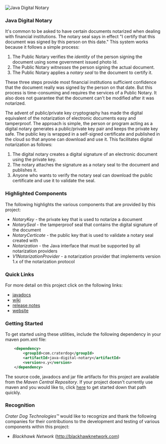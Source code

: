 ![Java Digital Notary](https://github.com/craterdog-crypto-payments/java-digital-notary/blob/master/docs/images/seal.jpg)

### Java Digital Notary
It's common to be asked to have certain documents notarized when dealing with financial institutions. The
notary seal says in effect "I certify that this document was signed by this person on this date."  This
system works because it follows a simple process:
 1. The Public Notary verifies the *identity* of the person signing the document using some government issued photo Id.
 1. The Public Notary *witnesses* the person signing the actual document.
 1. The Public Notary applies a *notary seal* to the document to certify it.

These three steps provide most financial institutions sufficient confidence that the document really was
signed by the person on that date. But this process is time-consuming and requires the services of a
Public Notary. It also does not guarantee that the document can't be modified after it was notarized.

The advent of public/private key cryptography has made the digital equivalent of the notarization of
electronic documents easy and tamperproof.  The approach is simple, the person or program acting as a
digital notary generates a public/private key pair and keeps the private key safe.  The public key is
wrapped in a self-signed certificate and published in the cloud so that anyone can download and use it.
This facilitates digital notarization as follows:
 1. The digital notary creates a digital signature of an electronic document using the private key.
 1. The notary attaches the signature as a notary seal to the document and publishes it.
 1. Anyone who wants to verify the notary seal can download the public certificate and use
it to validate the seal.

### Highlighted Components
The following highlights the various components that are provided by this project:

 * *NotaryKey* - the private key that is used to notarize a document
 * *NotarySeal* - the tamperproof seal that contains the digital signature of the document
 * *NotaryCerticate* - the public key that is used to validate a notary seal created with
 * *Notarization* - the Java interface that must be supported by all notarization providers
 * *V1NotarizationProvider* - a notarization provider that implements version 1.x of the
notarization protocol

### Quick Links
For more detail on this project click on the following links:

 * [javadocs](http://craterdog-crypto-payments.github.io/java-digital-notary/latest/index.html)
 * [wiki](https://github.com/craterdog-crypto-payments/java-digital-notary/wiki)
 * [release notes](https://github.com/craterdog-crypto-payments/java-digital-notary/wiki/releases)
 * [website](http://craterdog.com)

### Getting Started
To get started using these utilities, include the following dependency in your maven pom.xml file:

```xml
    <dependency>
        <groupId>com.craterdog</groupId>
        <artifactId>java-digital-notary</artifactId>
        <version>x.y</version>
    </dependency>
```

The source code, javadocs and jar file artifacts for this project are available from the
*Maven Central Repository*. If your project doesn't currently use maven and you would like to,
click [here](https://github.com/craterdog/maven-parent-poms) to get started down that path quickly.

### Recognition
*Crater Dog Technologies™* would like to recognize and thank the following
companies for their contributions to the development and testing of various
components within this project:

 * *Blackhawk Network* (http://blackhawknetwork.com)
